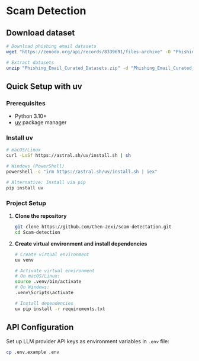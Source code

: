 # Scam Detection

## Download dataset
   ```bash
   # Download phishing email datasets
   wget "https://zenodo.org/api/records/8339691/files-archive" -O "Phishing_Email_Curated_Datasets.zip"
   
   # Extract datasets
   unzip "Phishing_Email_Curated_Datasets.zip" -d "Phishing_Email_Curated_Datasets"
   ```

## Quick Setup with uv

### Prerequisites

- Python 3.10+ 
- [uv](https://github.com/astral-sh/uv) package manager

### Install uv

```bash
# macOS/Linux
curl -LsSf https://astral.sh/uv/install.sh | sh

# Windows (PowerShell)
powershell -c "irm https://astral.sh/uv/install.sh | iex"

# Alternative: Install via pip
pip install uv
```

### Project Setup

1. **Clone the repository**
   ```bash
   git clone https://github.com/Chen-zexi/scam-detectation.git
   cd Scam-detection
   ```

2. **Create virtual environment and install dependencies**
   ```bash
   # Create virtual environment
   uv venv
   
   # Activate virtual environment
   # On macOS/Linux:
   source .venv/bin/activate
   # On Windows:
   .venv\Scripts\activate
   
   # Install dependencies
   uv pip install -r requirements.txt
   ```

## API Configuration

Set up LLM provider API keys as environment variables in `.env` file:

```bash
cp .env.example .env
```